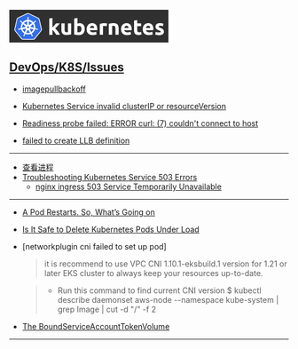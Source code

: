 [![Kubernetes](./resource/k8s.png)](https://kubernetes.io/)
## <ins>[DevOps]/[K8S]/Issues


- [imagepullbackoff](https://managedkube.com/kubernetes/k8sbot/troubleshooting/imagepullbackoff/2019/02/23/imagepullbackoff.html)

- [Kubernetes Service invalid clusterIP or resourceVersion](https://www.timcosta.io/kubernetes-service-invalid-clusterip-or-resourceversion/)


- [Readiness probe failed: ERROR curl: (7) couldn't connect to host](https://www.cnblogs.com/wannengachao/p/14228905.html)

- [failed to create LLB definition](https://blog.csdn.net/qq_41240287/article/details/125236997)

---

- [查看进程](https://blog.csdn.net/zong596568821xp/article/details/123211238)
- [Troubleshooting Kubernetes Service 503 Errors](https://komodor.com/learn/how-to-fix-kubernetes-service-503-service-unavailable-error/)
  - [nginx ingress 503 Service Temporarily Unavailable](https://www.modb.pro/db/50705)
---

- [A Pod Restarts. So, What’s Going on](https://dwdraju.medium.com/a-pod-restarts-so-whats-going-on-fa12bb8a57ea#:~:text=This%20is%20one%20of%20the,will%20be%20killed%20with%20OOM.)
- [Is It Safe to Delete Kubernetes Pods Under Load](https://betterprogramming.pub/is-it-safe-to-delete-kubernetes-pods-under-load-83c85d268024#:~:text=If%20you%20manually%20deploy%20a,unavailable%20after%20deleting%20the%20pod.)


- [networkplugin cni failed  to set up pod]
  >it is recommend to use VPC CNI 1.10.1-eksbuild.1 version for 1.21 or later EKS cluster to always keep your resources up-to-date. 

  > - Run this command to find current CNI version
  $ kubectl describe daemonset aws-node --namespace kube-system | grep Image | cut -d \"/\" -f 2

- [The BoundServiceAccountTokenVolume](https://docs.aws.amazon.com/eks/latest/userguide/service-accounts.html#service-account-tokens)

------
[DevOps]: <../../README.md>

[K8S]: <./k8s.md>